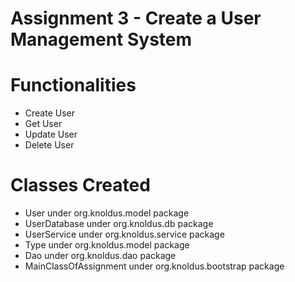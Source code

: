 # Assignment 3 - Create a User Management System

# Functionalities
* Create User
* Get User
* Update User
* Delete User

# Classes Created
* User under org.knoldus.model package
* UserDatabase under org.knoldus.db package
* UserService under org.knoldus.service package
* Type under org.knoldus.model package
* Dao under org.knoldus.dao package
* MainClassOfAssignment under org.knoldus.bootstrap package

